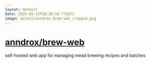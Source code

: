 ```yaml
---
layout: default
date: 2025-05-12T18:36:19.771572
image: assets/anndrox_brew-web_cropped.png
---
```


# [anndrox/brew-web](https://github.com/anndrox/brew-web)

self-hosted web app for managing mead brewing recipes and batches
